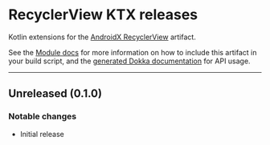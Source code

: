 # RecyclerView KTX releases

Kotlin extensions for
the [AndroidX RecyclerView](https://developer.android.com/jetpack/androidx/releases/recyclerview)
artifact.

See the [Module docs](./Module.md) for more information on how to include this artifact in your
build script, and
the [generated Dokka documentation](https://edricchan03.github.io/androidx-ktx-extras/androidx/recyclerview/recyclerview-ktx/index.html)
for API usage.

---

<a name="0.1.0"></a>

## Unreleased (0.1.0)

### Notable changes

* Initial release
